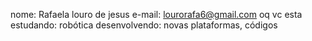 nome: Rafaela louro de jesus
e-mail: lourorafa6@gmail.com
oq vc esta estudando: robótica
desenvolvendo: novas plataformas, códigos
